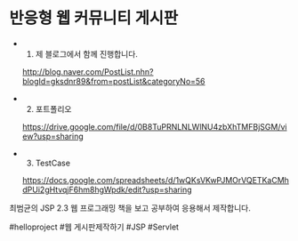 반응형 웹 커뮤니티 게시판
================

* 1. 제 블로그에서 함께 진행합니다.

	http://blog.naver.com/PostList.nhn?blogId=gksdnr89&from=postList&categoryNo=56

* 2. 포트폴리오 

	https://drive.google.com/file/d/0B8TuPRNLNLWlNU4zbXhTMFBjSGM/view?usp=sharing

* 3. TestCase 

	https://docs.google.com/spreadsheets/d/1wQKsVKwPJMOrVQETKaCMhdPUi2gHtvqjF6hm8hgWpdk/edit?usp=sharing
 
최범균의 JSP 2.3 웹 프로그래밍 책을 보고 공부하여 응용해서 제작합니다.

\#helloproject \#웹 게시판제작하기 \#JSP \#Servlet
